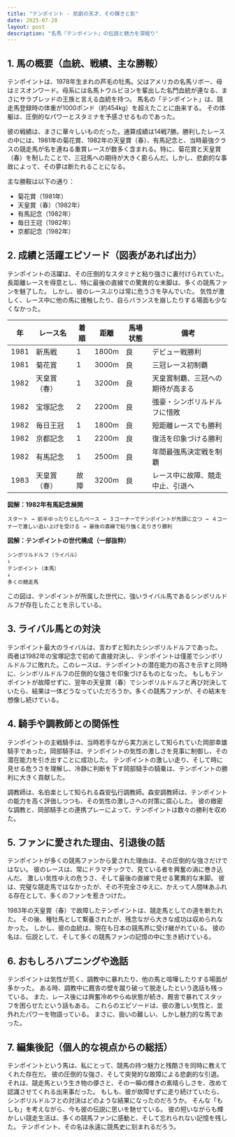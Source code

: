 ```yaml
---
title: "テンポイント - 悲劇の天才、その輝きと影"
date: 2025-07-28
layout: post
description: "名馬『テンポイント』の伝説と魅力を深堀り"
---
```


## 1. 馬の概要（血統、戦績、主な勝鞍）

テンポイントは、1978年生まれの芦毛の牡馬。父はアメリカの名馬リボー、母はミスオンワード。母系には名馬トウルビヨンを輩出した名門血統が連なる、まさにサラブレッドの王族と言える血統を持つ。  馬名の「テンポイント」は、競走馬登録時の体重が1000ポンド（約454kg）を超えたことに由来する。  その体躯は、圧倒的なパワーとスタミナを予感させるものであった。

彼の戦績は、まさに華々しいものだった。通算成績は14戦7勝。勝利したレースの中には、1981年の菊花賞、1982年の天皇賞（春）、有馬記念と、当時最強クラスの競走馬が名を連ねる重賞レースが数多く含まれる。特に、菊花賞と天皇賞（春）を制したことで、三冠馬への期待が大きく膨らんだ。しかし、悲劇的な事故によって、その夢は断たれることになる。

主な勝鞍は以下の通り：

* 菊花賞（1981年）
* 天皇賞（春）（1982年）
* 有馬記念（1982年）
* 毎日王冠（1982年）
* 京都記念（1982年）


## 2. 成績と活躍エピソード（図表があれば出力）

テンポイントの活躍は、その圧倒的なスタミナと粘り強さに裏付けられていた。長距離レースを得意とし、特に最後の直線での驚異的な末脚は、多くの競馬ファンを魅了した。  しかし、彼のレースぶりは常に危うさを孕んでいた。  気性が激しく、レース中に他の馬に接触したり、自らバランスを崩したりする場面も少なくなかった。

| 年 | レース名          | 着順 | 距離 | 馬場状態 | 備考                                   |
|---|-----------------|-----|-----|---------|---------------------------------------|
| 1981 | 新馬戦          | 1   | 1800m | 良      | デビュー戦勝利                         |
| 1981 | 菊花賞          | 1   | 3000m | 良      | 三冠レース初制覇                       |
| 1982 | 天皇賞（春）    | 1   | 3200m | 良      | 天皇賞制覇、三冠への期待が高まる       |
| 1982 | 宝塚記念        | 2   | 2200m | 良      | 強豪・シンボリルドルフに惜敗             |
| 1982 | 毎日王冠        | 1   | 1800m | 良      | 短距離レースでも勝利                    |
| 1982 | 京都記念        | 1   | 2200m | 良      | 復活を印象づける勝利                   |
| 1982 | 有馬記念        | 1   | 2500m | 良      | 年間最強馬決定戦を制覇                 |
| 1983 | 天皇賞（春）    | 故障 | 3200m | 良      | レース中に故障、競走中止、引退へ        |


**図解：1982年有馬記念展開**

```
スタート → 前半ゆったりとしたペース → ３コーナーでテンポイントが先頭に立つ → ４コーナーで激しい追い上げを受ける → 最後の直線で粘り強く走りきり勝利
```

**図解：テンポイントの世代構成（一部抜粋）**

```
シンボリルドルフ（ライバル）
↓
テンポイント（本馬）
↓
多くの競走馬
```
この図は、テンポイントが所属した世代に、強いライバル馬であるシンボリルドルフが存在したことを示している。


## 3. ライバル馬との対決

テンポイント最大のライバルは、言わずと知れたシンボリルドルフであった。  両者は1982年の宝塚記念で初めて直接対決し、テンポイントは僅差でシンボリルドルフに敗れた。このレースは、テンポイントの潜在能力の高さを示すと同時に、シンボリルドルフの圧倒的な強さを印象づけるものとなった。  もしもテンポイントが故障せずに、翌年の天皇賞（春）でシンボリルドルフと再び対決していたら、結果は一体どうなっていただろうか。多くの競馬ファンが、その結末を想像し続けている。


## 4. 騎手や調教師との関係性

テンポイントの主戦騎手は、当時若手ながら実力派として知られていた岡部幸雄騎手であった。岡部騎手は、テンポイントの気性の激しさを見事に制御し、その潜在能力を引き出すことに成功した。  テンポイントの激しい走り、そして時に見せる危うさを理解し、冷静に判断を下す岡部騎手の騎乗は、テンポイントの勝利に大きく貢献した。

調教師は、名伯楽として知られる森安弘行調教師。森安調教師は、テンポイントの能力を高く評価しつつも、その気性の激しさへの対策に腐心した。  彼の緻密な調教と、岡部騎手との連携プレーによって、テンポイントは数々の勝利を収めた。


## 5. ファンに愛された理由、引退後の話

テンポイントが多くの競馬ファンから愛された理由は、その圧倒的な強さだけではない。  彼のレースは、常にドラマチックで、見ている者を興奮の渦に巻き込んだ。  激しい気性ゆえの危うさ、そして最後の直線で見せる驚異的な末脚。  彼は、完璧な競走馬ではなかったが、その不完全さゆえに、かえって人間味あふれる存在として、多くのファンを惹きつけた。

1983年の天皇賞（春）で故障したテンポイントは、競走馬としての道を断たれた。  その後、種牡馬として繋養されたが、残念ながら大きな成功は収められなかった。  しかし、彼の血統は、現在も日本の競馬界に受け継がれている。  彼の名は、伝説として、そして多くの競馬ファンの記憶の中に生き続けている。


## 6. おもしろハプニングや逸話

テンポイントは気性が荒く、調教中に暴れたり、他の馬と喧嘩したりする場面が多かった。  ある時、調教中に厩舎の壁を蹴り破って脱走したという逸話も残っている。  また、レース後には興奮冷めやらぬ状態が続き、厩舎で暴れてスタッフを困らせたという話もある。  これらのエピソードは、彼の激しい気性と、並外れたパワーを物語っている。  まさに、扱いの難しい、しかし魅力的な馬であった。


## 7. 編集後記（個人的な視点からの総括）

テンポイントという馬は、私にとって、競馬の持つ魅力と残酷さを同時に教えてくれた存在だ。  彼の圧倒的な強さ、そして突発的な故障による悲劇的な引退。  それは、競走馬という生き物の儚さと、その一瞬の輝きの素晴らしさを、改めて認識させてくれる出来事だった。  もしも、彼が故障せずに走り続けていたら、シンボリルドルフとの対決はどのような結果になったのだろうか。  そんな「もしも」を考えながら、今も彼の伝説に思いを馳せている。  彼の短いながらも輝かしい競走生活は、多くの競馬ファンに感動と、そして忘れられない記憶を残した。  テンポイント、その名は永遠に競馬史に刻まれるだろう。

